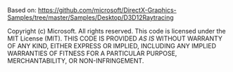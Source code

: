 Based on: https://github.com/microsoft/DirectX-Graphics-Samples/tree/master/Samples/Desktop/D3D12Raytracing

Copyright (c) Microsoft. All rights reserved.
This code is licensed under the MIT License (MIT).
THIS CODE IS PROVIDED *AS IS* WITHOUT WARRANTY OF
ANY KIND, EITHER EXPRESS OR IMPLIED, INCLUDING ANY
IMPLIED WARRANTIES OF FITNESS FOR A PARTICULAR
PURPOSE, MERCHANTABILITY, OR NON-INFRINGEMENT.
